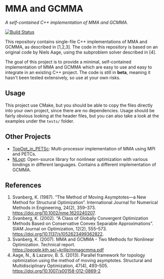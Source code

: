 # MMA and GCMMA
*A self-contained C++ implementation of MMA and GCMMA.*

[![Build Status](https://travis-ci.com/jdumas/mma.svg?token=euzAY1sxC114E8ufzcZx&branch=master)](https://travis-ci.com/jdumas/mma)

This repository contains single-file C++ implementations of MMA and GCMMA, as described in [1,2,3].
The code in this repository is based on an original code by Niels Aage, using the subproblem solver described in [4].

The goal of this project is to provide a minimal, self-contained implementation of MMA and GCMMA which are easy to use and easy to integrate in an existing C++ project.
The code is still in **beta**, meaning it hasn't been tested extensively, so use at your own risks.

## Usage

This project use CMake, but you should be able to copy the files directly into your own project, since there are no dependencies.
Usage should be fairly obvious looking at the header files, but you can also take a look at the examples under the `tests/` folder.

## Other Projects

- [TopOpt_in_PETSc](https://github.com/topopt/TopOpt_in_PETSc): Multi-processor implementation of MMA using MPI and PETCs.
- [NLopt](https://nlopt.readthedocs.io/en/latest/): Open-source library for nonlinear optimization with various bindings in different languages. Contains a different implementation of GCMMA.

## References

1. Svanberg, K. (1987). “The Method of Moving Asymptotes—a New Method for Structural Optimization”. International Journal for Numerical Methods in Engineering, 24(2), 359–373. https://doi.org/10.1002/nme.1620240207.
2. Svanberg, K. (2002). “A Class of Globally Convergent Optimization Methods Based on Conservative Convex Separable Approximations”. SIAM Journal on Optimization, 12(2), 555–573. https://doi.org/10.1137/s1052623499362822.
3. Svanberg, K. (2007). MMA and GCMMA - Two Methods for Nonlinear Optimization. Technical report. https://people.kth.se/~krille/mmagcmma.pdf
4. Aage, N., & Lazarov, B. S. (2013). Parallel framework for topology optimization using the method of moving asymptotes. Structural and Multidisciplinary Optimization, 47(4), 493–505. https://doi.org/10.1007/s00158-012-0869-2
